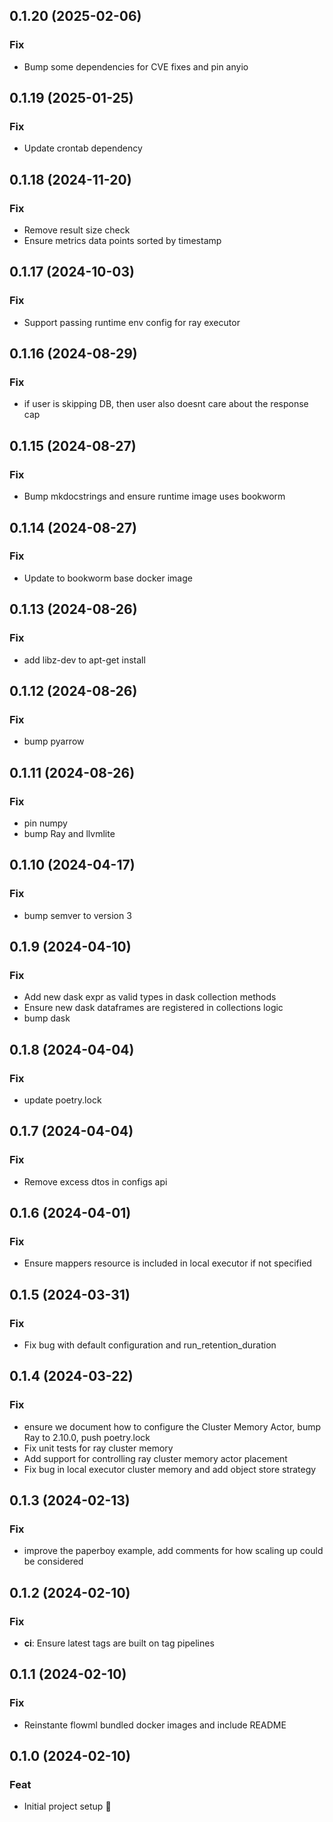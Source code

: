 ## 0.1.20 (2025-02-06)

### Fix

- Bump some dependencies for CVE fixes and pin anyio

## 0.1.19 (2025-01-25)

### Fix

- Update crontab dependency

## 0.1.18 (2024-11-20)

### Fix

- Remove result size check
- Ensure metrics data points sorted by timestamp

## 0.1.17 (2024-10-03)

### Fix

- Support passing runtime env config for ray executor

## 0.1.16 (2024-08-29)

### Fix

- if user is skipping DB, then user also doesnt care about the response cap

## 0.1.15 (2024-08-27)

### Fix

- Bump mkdocstrings and ensure runtime image uses bookworm

## 0.1.14 (2024-08-27)

### Fix

- Update to bookworm base docker image

## 0.1.13 (2024-08-26)

### Fix

- add libz-dev to apt-get install

## 0.1.12 (2024-08-26)

### Fix

- bump pyarrow

## 0.1.11 (2024-08-26)

### Fix

- pin numpy
- bump Ray and llvmlite

## 0.1.10 (2024-04-17)

### Fix

- bump semver to version 3

## 0.1.9 (2024-04-10)

### Fix

- Add new dask expr as valid types in dask collection methods
- Ensure new dask dataframes are registered in collections logic
- bump dask

## 0.1.8 (2024-04-04)

### Fix

- update poetry.lock

## 0.1.7 (2024-04-04)

### Fix

- Remove excess dtos in configs api

## 0.1.6 (2024-04-01)

### Fix

- Ensure mappers resource is included in local executor if not specified

## 0.1.5 (2024-03-31)

### Fix

- Fix bug with default configuration and run_retention_duration

## 0.1.4 (2024-03-22)

### Fix

- ensure we document how to configure the Cluster Memory Actor, bump Ray to 2.10.0, push poetry.lock
- Fix unit tests for ray cluster memory
- Add support for controlling ray cluster memory actor placement
- Fix bug in local executor cluster memory and add object store strategy

## 0.1.3 (2024-02-13)

### Fix

- improve the paperboy example, add comments for how scaling up could be considered

## 0.1.2 (2024-02-10)

### Fix

- **ci**: Ensure latest tags are built on tag pipelines

## 0.1.1 (2024-02-10)

### Fix

- Reinstante flowml bundled docker images and include README

## 0.1.0 (2024-02-10)

### Feat

- Initial project setup :tada:
